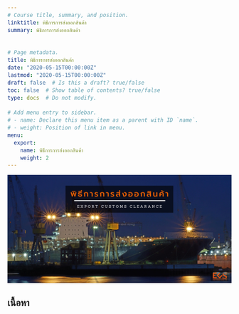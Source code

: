 ```yaml
---
# Course title, summary, and position.
linktitle: พิธีการการส่งออกสินค้า
summary: พิธีการการส่งออกสินค้า


# Page metadata.
title: พิธีการการส่งออกสินค้า
date: "2020-05-15T00:00:00Z"
lastmod: "2020-05-15T00:00:00Z"
draft: false  # Is this a draft? true/false
toc: false  # Show table of contents? true/false
type: docs  # Do not modify.

# Add menu entry to sidebar.
# - name: Declare this menu item as a parent with ID `name`.
# - weight: Position of link in menu.
menu:
  export:
    name: พิธีการการส่งออกสินค้า  
    weight: 2
---
```



![](https://github.com/ecs-support/knowledge-center/raw/master/img/cover/export-Customs-clearance.png)

## เนื้อหา

